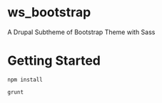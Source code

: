 ws_bootstrap
============

A Drupal Subtheme of Bootstrap Theme with Sass


Getting Started
===============

`npm install`

`grunt`
